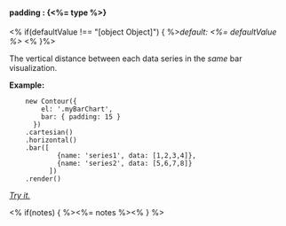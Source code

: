 #### **padding** : {<%= type %>}

<% if(defaultValue !== "[object Object]") { %>*default: <%= defaultValue %>* <% }%>

The vertical distance between each data series in the *same* bar visualization.

**Example:**

	    new Contour({
	        el: '.myBarChart',
	        bar: { padding: 15 }
	      })
	    .cartesian()
	    .horizontal()
	    .bar([
	            {name: 'series1', data: [1,2,3,4]},
	            {name: 'series2', data: [5,6,7,8]}
	          ])
	    .render()

*[Try it.](http://jsfiddle.net/gh/get/library/pure/forio/contour/tree/master/src/documentation/fiddle/config.bar.padding/)*

<% if(notes) { %><%= notes %><% } %>

